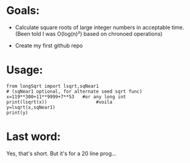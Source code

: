 
Goals: 
======

* Calculate square roots of large integer numbers in acceptable time.
(Been told I was O(log(n)²) based on chronoed operations)

* Create my first github repo

Usage:
======
    
	from longSqrt import lsqrt,sqNear1
	# (sqNear1 optional, for alternate seed sqrt func)
	x=119**300+11**9999+7**53   #or any long int
	print(lsqrt(x))                  #voila
	y=lsqrt(x,sqNear1)
	print(y)


Last word:
==========

Yes, that's short. But it's for a 20 line prog...
